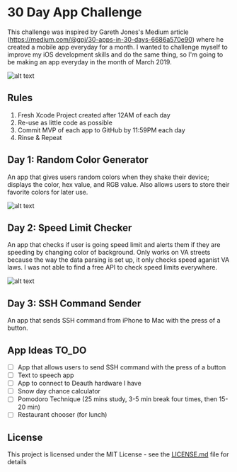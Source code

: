 # 30 Day App Challenge
This challenge was inspired by Gareth Jones's Medium article (https://medium.com/@gpj/30-apps-in-30-days-6686a570e90) where he created a mobile app everyday for a month. I wanted to challenge myself to improve my iOS development skills and do the same thing, so I'm going to be making an app everyday in the month of March 2019. 

![alt text](https://cdn-images-1.medium.com/max/2560/1*HrhwTIbp2hchH0-GmbKusg.jpeg)

## Rules
1. Fresh Xcode Project created after 12AM of each day 
2. Re-use as little code as possible 
3. Commit MVP of each app to GitHub by 11:59PM each day
4. Rinse & Repeat

## Day 1: Random Color Generator 
An app that gives users random colors when they shake their device; displays the color, hex value, and RGB value. Also allows users to store their favorite colors for later use. 

![alt text](https://github.com/vlad-munteanu/30Apps_30Days/blob/master/Screenshots/Day1.jpg)

## Day 2: Speed Limit Checker
An app that checks if user is going speed limit and alerts them if they are speeding by changing color of background. Only works on VA streets because the way the data parsing is set up, it only checks speed aganist VA laws. I was not able to find a free API to check speed limits everywhere.

![alt text](https://github.com/vlad-munteanu/30Apps_30Days/blob/master/Screenshots/Day2.jpg) 

## Day 3: SSH Command Sender 
An app that sends SSH command from iPhone to Mac with the press of a button.

## App Ideas TO_DO 
- [ ] App that allows users to send SSH command with the press of a button 
- [ ] Text to speech app 
- [ ] App to connect to Deauth hardware I have 
- [ ] Snow day chance calculator 
- [ ] Pomodoro Technique (25 mins study, 3-5 min break four times, then 15-20 min) 
- [ ] Restaurant chooser (for lunch)

## License

This project is licensed under the MIT License - see the [LICENSE.md](LICENSE) file for details

